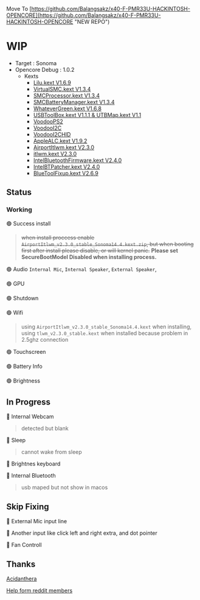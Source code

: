 Move To [https://github.com/Balangsakz/x40-F-PMR33U-HACKINTOSH-OPENCORE](https://github.com/Balangsakz/x40-F-PMR33U-HACKINTOSH-OPENCORE "NEW REPO")

# WIP
- Target : Sonoma
- Opencore Debug : 1.0.2
  - Kexts
    - [Lilu.kext V1.6.9](#)
    - [VirtualSMC.kext V1.3.4](#)
    - [SMCProcessor.kext V1.3.4](#)
    - [SMCBatteryManager.kext V1.3.4](#)
    - [WhateverGreen.kext V1.6.8](#)
    - [USBToolBox.kext V1.1.1 & UTBMap.kext V1.1](#)
    - [VoodooPS2](#)
    - [VoodooI2C](#)
    - [VoodooI2CHID](#)
    - [AppleALC.kext V1.9.2](#)
    - [AirportItlwm.kext V2.3.0](#)
    - [itlwm.kext V2.3.0](#)
    - [IntelBluetoothFirmware.kext V2.4.0](#)
    - [IntelBTPatcher.kext V2.4.0](#)
    - [BlueToolFixup.kext V2.6.9](#)
   
## Status
### Working

🟢 Success install
> ~~when install proccess enable `AirportItlwm_v2.3.0_stable_Sonoma14.4.kext.zip`, but when booting first after install please disable, or will kernel panic.~~
<strong>Please set SecureBootModel Disabled when installing process.</strong>

🟢 Audio `Internal Mic`, `Internal Speaker`, `External Speaker`,

🟢 GPU

🟢 Shutdown

🟢 Wifi

> using `AirportItlwm_v2.3.0_stable_Sonoma14.4.kext` when installing, using `tlwm_v2.3.0_stable.kext` when installed because problem in 2.5ghz connection

🟢 Touchscreen

🟢 Battery Info

🟢 Brightness

## In Progress

🔴 Internal Webcam

> detected but blank

🔴 Sleep 

> cannot wake from sleep

🔴 Brightnes keyboard

🔴 Internal Bluetooth

> usb maped but not show in macos

## Skip Fixing

🔴 External Mic input line

🔴 Another input like click left and right extra, and dot pointer

🔴 Fan Controll

## Thanks
[Acidanthera](https://github.com/acidanthera "Acidanthera")

[Help form reddit members](https://www.reddit.com/r/hackintosh/comments/1gr2dbl/can_anyone_help_with_tecra_x40f_laptop/ "Help form reddit members")
